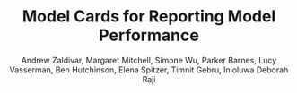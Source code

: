 ---
paperId: 4
author: Andrew Zaldivar, Margaret Mitchell, Simone Wu, Parker Barnes, Lucy Vasserman, Ben Hutchinson, Elena Spitzer, Timnit Gebru, Inioluwa Deborah Raji
publicationauthor: Zaldivar, A. et al.
title: Model Cards for Reporting Model Performance
pdf: --
poster: --
alt: --
type: Oral & Poster
topic: FAT
link: --
conference: neurips
year: 2018
tags: neurips-2018
location: Montreal, Canada
---